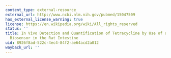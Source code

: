 ```yaml
---
content_type: external-resource
external_url: http://www.ncbi.nlm.nih.gov/pubmed/15047509
has_external_license_warning: true
license: https://en.wikipedia.org/wiki/All_rights_reserved
status: ''
title: In Vivo Detection and Quantification of Tetracycline by Use of a Whole-cell
  Biosensor in the Rat Intestine
uid: 8926f8ad-522c-4ec4-84f2-ae64acd2a012
wayback_url: ''
---
```

